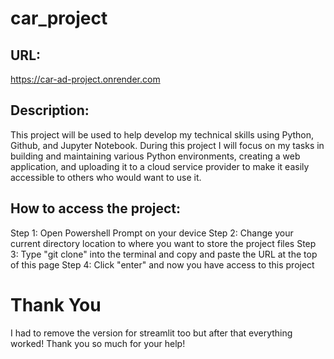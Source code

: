# car_project

## URL: 

https://car-ad-project.onrender.com


## Description: 

This project will be used to help develop my technical skills using Python, Github, and Jupyter Notebook. During this project I will focus on my tasks in building and maintaining various Python environments, creating a web application, and uploading it to a cloud service provider to make it easily accessible to others who would want to use it.


## How to access the project: 

Step 1: Open Powershell Prompt on your device
Step 2: Change your current directory location to where you want to store the project files
Step 3: Type "git clone" into the terminal and copy and paste the URL at the top of this page
Step 4: Click "enter" and now you have access to this project

# Thank You

I had to remove the version for streamlit too but after that everything worked! Thank you so much for your help!